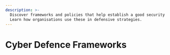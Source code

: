 ```yaml
---
description: >-
  Discover frameworks and policies that help establish a good security posture.
  Learn how organisations use these in defensive strategies.
---
```


# Cyber Defence Frameworks

